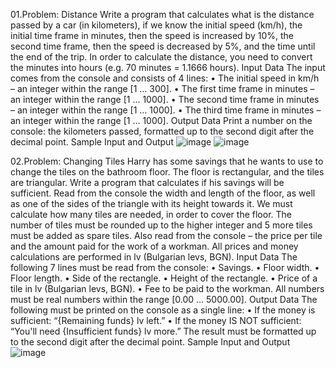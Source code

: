 01.Problem: Distance
Write a program that calculates what is the distance passed by a car (in kilometers), if we know the 
initial speed (km/h), the initial time frame in minutes, then the speed is increased by 10%, the second 
time frame, then the speed is decreased by 5%, and the time until the end of the trip. In order to 
calculate the distance, you need to convert the minutes into hours (e.g. 70 minutes = 1.1666 hours).
Input Data
The input comes from the console and consists of 4 lines:
• The initial speed in km/h – an integer within the range [1 … 300].
• The first time frame in minutes – an integer within the range [1 … 1000].
• The second time frame in minutes – an integer within the range [1 … 1000].
• The third time frame in minutes – an integer within the range [1 … 1000].
Output Data
Print a number on the console: the kilometers passed, formatted up to the second digit after the 
decimal point.
Sample Input and Output
![image](https://github.com/Sasho80/8.2.ExamPreparation-PartII/assets/7139995/d1ef94df-cc6a-4dd0-b7e2-ee9bd08e5d42)
![image](https://github.com/Sasho80/8.2.ExamPreparation-PartII/assets/7139995/037312f6-725c-4613-ab5a-c407f047d83d)

02.Problem: Changing Tiles
Harry has some savings that he wants to use to change the tiles on the bathroom floor. The floor is 
rectangular, and the tiles are triangular. Write a program that calculates if his savings will be sufficient.
Read from the console the width and length of the floor, as well as one of the sides of the triangle 
with its height towards it. We must calculate how many tiles are needed, in order to cover the floor. 
The number of tiles must be rounded up to the higher integer and 5 more tiles must be added as 
spare tiles. Also read from the console – the price per tile and the amount paid for the work of a 
workman. All prices and money calculations are performed in lv (Bulgarian levs, BGN).
Input Data
The following 7 lines must be read from the console:
• Savings.
• Floor width.
• Floor length.
• Side of the rectangle.
• Height of the rectangle.
• Price of a tile in lv (Bulgarian levs, BGN).
• Fee to be paid to the workman.
All numbers must be real numbers within the range [0.00 … 5000.00].
Output Data
The following must be printed on the console as a single line:
• If the money is sufficient: “{Remaining funds} lv left.”
• If the money IS NOT sufficient: “You'll need {Insufficient funds} lv more.”
The result must be formatted up to the second digit after the decimal point.
Sample Input and Output
![image](https://github.com/Sasho80/8.2.ExamPreparation-PartII/assets/7139995/98bf12e2-bb5f-45e2-9cf0-a2d44fff7bd3)


